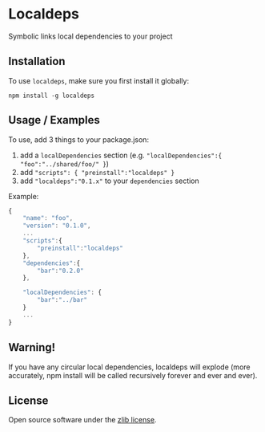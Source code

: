 Localdeps
=========

Symbolic links local dependencies to your project

Installation
------------

To use `localdeps`, make sure you first install it globally:

```
npm install -g localdeps
```

Usage / Examples
----------------

To use, add 3 things to your package.json:

1. add a `localDependencies` section (e.g. `"localDependencies":{ "foo":"../shared/foo/" }`)
2. add `"scripts": { "preinstall":"localdeps" }`
3. add `"localdeps":"0.1.x"` to your `dependencies` section

Example:
```js
{
    "name": "foo",
    "version": "0.1.0",
    ...
    "scripts":{
        "preinstall":"localdeps"
    },
    "dependencies":{
        "bar":"0.2.0"
    },

    "localDependencies": {
        "bar":"../bar"
    }
    ...
}
```

Warning!
--------

If you have any circular local dependencies, localdeps will explode (more accurately, npm install will be called
recursively forever and ever and ever).


License
-------
Open source software under the [zlib license](LICENSE).